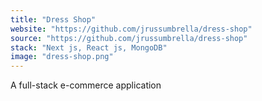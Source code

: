 ```yaml
---
title: "Dress Shop"
website: "https://github.com/jrussumbrella/dress-shop"
source: "https://github.com/jrussumbrella/dress-shop"
stack: "Next js, React js, MongoDB"
image: "dress-shop.png"
---
```


A full-stack e-commerce application
